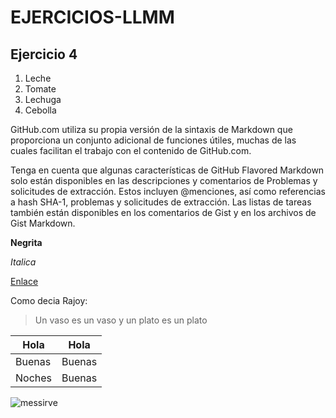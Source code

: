 # EJERCICIOS-LLMM
## Ejercicio 4

1. Leche
1. Tomate
1. Lechuga
1. Cebolla

GitHub.com utiliza su propia versión de la sintaxis de Markdown que proporciona un conjunto adicional de funciones útiles, muchas de las cuales facilitan el trabajo con el contenido de GitHub.com.

Tenga en cuenta que algunas características de GitHub Flavored Markdown solo están disponibles en las descripciones y comentarios de Problemas y solicitudes de extracción. Estos incluyen @menciones, así como referencias a hash SHA-1, problemas y solicitudes de extracción. Las listas de tareas también están disponibles en los comentarios de Gist y en los archivos de Gist Markdown.

**Negrita**

*Italica*

[Enlace](https://www.google.com/)

Como decia Rajoy:
> Un vaso es un vaso y un plato es un plato

Hola | Hola
-----|------
Buenas | Buenas 
Noches | Buenas

![messirve](https://github.com/amorenor19/EJERCICIOS-LLMM/blob/main/IMAGENES/search.jpg) 
